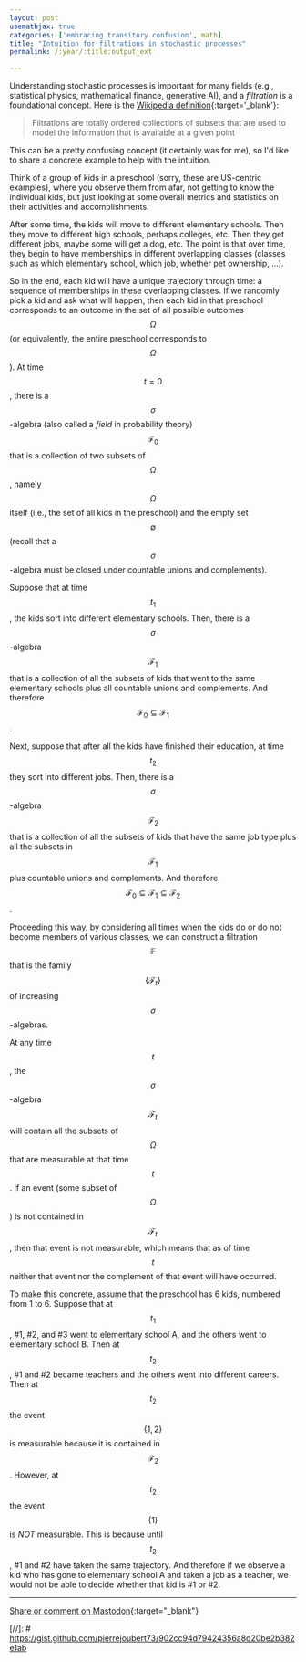 ```yaml
---
layout: post
usemathjax: true
categories: ['embracing transitory confusion', math]
title: "Intuition for filtrations in stochastic processes"
permalink: /:year/:title:output_ext

---
```

Understanding stochastic processes is important for many fields (e.g., statistical physics, mathematical finance, generative AI), and a *filtration* is a foundational concept. Here is the [Wikipedia definition](https://en.wikipedia.org/wiki/Filtration_(probability_theory)){:target='_blank'}:

> Filtrations are totally ordered collections of subsets that are used to model the information that is available at a given point

This can be a pretty confusing concept (it certainly was for me), so I'd like to share a concrete example to help with the intuition.

Think of a group of kids in a preschool (sorry, these are US-centric examples), where you observe them from afar, not getting to know the individual kids, but just looking at some overall metrics and statistics on their activities and accomplishments.

After some time, the kids will move to different elementary schools. Then they move to different high schools, perhaps colleges, etc. Then they get different jobs, maybe some will get a dog, etc. The point is that over time, they begin to have memberships in different overlapping classes (classes such as which elementary school, which job, whether pet ownership, ...). 

So in the end, each kid will have a unique trajectory through time: a sequence of memberships in these overlapping classes. If we randomly pick a kid and ask what will happen, then each kid in that preschool corresponds to an outcome in the set of all possible outcomes $$\Omega$$ (or equivalently, the entire preschool corresponds to $$\Omega$$). At time $$t=0$$, there is a $$\sigma$$-algebra (also called a *field* in probability theory) $$\mathcal F_0$$ that is a collection of two subsets of $$\Omega$$, namely $$\Omega$$ itself (i.e., the set of all kids in the preschool) and the empty set $$\emptyset$$ (recall that a $$\sigma$$-algebra must be closed under countable unions and complements). 

Suppose that at time $$t_1$$, the kids sort into different elementary schools. Then, there is a $$\sigma$$-algebra $$\mathcal{F}_1$$ that is a collection of all the subsets of kids that went to the same elementary schools plus all countable unions and complements. And therefore $$\mathcal{F}_0 \subseteq \mathcal{F}_1$$.

Next, suppose that after all the kids have finished their education, at time $$t_2$$ they sort into different jobs. Then, there is a $$\sigma$$-algebra $$\mathcal{F}_2$$ that is a collection of all the subsets of kids that have the same job type plus all the subsets in $$\mathcal{F}_1$$ plus countable unions and complements. And therefore $$\mathcal{F}_0 \subseteq \mathcal{F}_1 \subseteq \mathcal{F}_2$$.

Proceeding this way, by considering all times when the kids do or do not become members of various classes, we can construct a filtration $$\mathbb{F}$$ that is the family $$\{\mathcal{F}_t\}$$ of increasing $$\sigma$$-algebras.

At any time $$t$$, the $$\sigma$$-algebra $$\mathcal{F}_t$$ will contain all the subsets of $$\Omega$$ that are measurable at that time $$t$$. If an event (some subset of $$\Omega$$) is not contained in $$\mathcal{F}_t$$, then that event is not measurable, which means that as of time $$t$$ neither that event nor the complement of that event will have occurred.

To make this concrete, assume that the preschool has 6 kids, numbered from 1 to 6. Suppose that at $$t_1$$, #1, #2, and #3 went to elementary school A, and the others went to elementary school B. Then at $$t_2$$, #1 and #2 became teachers and the others went into different careers. Then at $$t_2$$ the event $$\{1,2\}$$ is measurable because it is contained in $$\mathcal{F}_2$$. However, at $$t_2$$ the event $$\{1\}$$ is *NOT* measurable. This is because until $$t_2$$, #1 and #2 have taken the same trajectory. And therefore if we observe a kid who has gone to elementary school A and taken a job as a teacher, we would not be able to decide whether that kid is #1 or #2.


---

[Share or comment on Mastodon](https://hachyderm.io/@Sunfishstanford/111993699873026393){:target="_blank"}



[//]: #  https://gist.github.com/pierrejoubert73/902cc94d79424356a8d20be2b382e1ab
